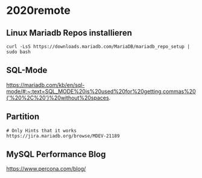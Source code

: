 # 2020remote

## Linux Mariadb Repos installieren 

```
curl -LsS https://downloads.mariadb.com/MariaDB/mariadb_repo_setup | sudo bash
```

## SQL-Mode 

https://mariadb.com/kb/en/sql-mode/#:~:text=SQL_MODE%20is%20used%20for%20getting,commas%20('%20%2C%20')%20without%20spaces.

## Partition ##

```
# Only Hints that it works 
https://jira.mariadb.org/browse/MDEV-21189

```

## MySQL Performance Blog ##

https://www.percona.com/blog/
